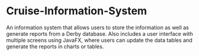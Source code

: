 # Cruise-Information-System
An information system that allows users to store the information as well as generate reports from a Derby database. Also includes a user interface with multiple screens using JavaFX, where users can update the data tables and generate the reports in charts or tables.
